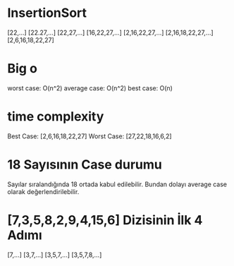 # InsertionSort

[22,...]
[22.27,...]
[22,27,...]
[16,22,27,...]
[2,16,22,27,...]
[2,16,18,22,27,...]
[2,6,16,18,22,27]


# Big o

worst case: O(n^2)
average case: O(n^2)
best case: O(n)

# time complexity

Best Case: [2,6,16,18,22,27]
Worst Case: [27,22,18,16,6,2]


# 18 Sayısının Case durumu

Sayılar sıralandığında 18 ortada kabul edilebilir. Bundan dolayı average case olarak değerlendirilebilir.

# [7,3,5,8,2,9,4,15,6] Dizisinin İlk 4 Adımı

[7,...]
[3,7,...]
[3,5,7,...]
[3,5,7,8,...]
